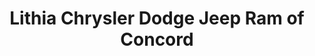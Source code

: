 ---
title: "Lithia Chrysler Dodge Jeep Ram of Concord"
url: /concord/lithia-chrysler-dodge-jeep-ram-of-concord/
shop: car
---